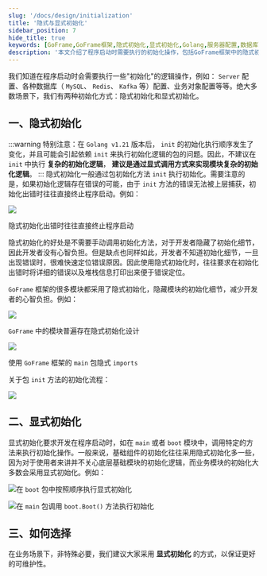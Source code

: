 ```yaml
---
slug: '/docs/design/initialization'
title: '隐式与显式初始化'
sidebar_position: 7
hide_title: true
keywords: [GoFrame,GoFrame框架,隐式初始化,显式初始化,Golang,服务器配置,数据库配置,模块初始化,错误定位,初始化逻辑]
description: '本文介绍了程序启动时需要执行的初始化操作，包括GoFrame框架中的隐式初始化和显式初始化。隐式初始化通过包的init方法实现，但可能导致程序启动失败，建议显式调用进行复杂初始化。显式初始化在业务开发中更为可取，以保证程序的可维护性。'
---
```


我们知道在程序启动时会需要执行一些"初始化"的逻辑操作，例如： `Server` 配置、各种数据库（ `MySQL`、 `Redis`、 `Kafka` 等）配置、业务对象配置等等。绝大多数场景下，我们有两种初始化方式：隐式初始化和显式初始化。

## 一、隐式初始化
:::warning
特别注意：在 `Golang v1.21` 版本后， `init` 的初始化执行顺序发生了变化，并且可能会引起依赖 `init` 来执行初始化逻辑的包的问题。因此，不建议在 `init` 中执行 **复杂的初始化逻辑**， **建议是通过显式调用方式来实现模块复杂的初始化逻辑**。
:::
隐式初始化一般通过包初始化方法 `init` 执行初始化。需要注意的是，如果初始化逻辑存在错误的可能，由于 `init` 方法的错误无法被上层捕获，初始化出错时往往直接终止程序启动。例如：

![](/markdown/9190e5a8e2acf34a70442c6814a52327.png)

隐式初始化出错时往往直接终止程序启动

隐式初始化的好处是不需要手动调用初始化方法，对于开发者隐藏了初始化细节，因此开发者没有心智负担。但是缺点也同样如此，开发者不知道初始化细节，一旦出现错误时，很难快速定位错误原因。因此使用隐式初始化时，往往要求在初始化出错时将详细的错误以及堆栈信息打印出来便于错误定位。

`GoFrame` 框架的很多模块都采用了隐式初始化，隐藏模块的初始化细节，减少开发者的心智负担。例如：

![](/markdown/d019031d40a93f6318a933271d63c503.png)

`GoFrame` 中的模块普遍存在隐式初始化设计

![](/markdown/b0b839a86595ee57f2c5a1b39c559df0.png)

使用 `GoFrame` 框架的 `main` 包隐式 `imports`

关于包 `init` 方法的初始化流程：

![](/markdown/40b3b7c2b75dcb36be348c840ca0eb3e.png)

## 二、显式初始化

显式初始化要求开发在程序启动时，如在 `main` 或者 `boot` 模块中，调用特定的方法来执行初始化操作。一般来说，基础组件的初始化往往采用隐式初始化多一些，因为对于使用者来讲并不关心底层基础模块的初始化逻辑，而业务模块的初始化大多数会采用显式初始化。例如：

![](/markdown/0124c249f03cd1f9fd78fe0970ffbda6.png)在 `boot` 包中按照顺序执行显式初始化

![](/markdown/8417caae0e203d44d43c6bca369b3023.png)在 `main` 包调用 `boot.Boot()` 方法执行初始化

## 三、如何选择

在业务场景下，非特殊必要，我们建议大家采用 **显式初始化** 的方式，以保证更好的可维护性。